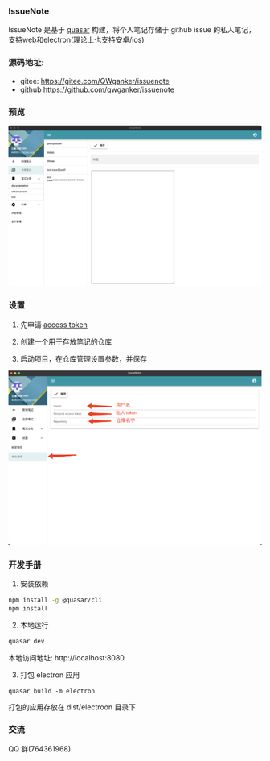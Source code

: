 ### IssueNote

IssueNote 是基于 [quasar](https://quasar.dev/) 构建，将个人笔记存储于 github issue 的私人笔记，支持web和electron(理论上也支持安卓/ios)

### 源码地址:

- gitee: https://gitee.com/QWganker/issuenote
- github https://github.com/qwganker/issuenote

### 预览

![image](https://raw.githubusercontent.com/qwganker/issuenote/master/docs/imgs/preview.png)

### 设置

1. 先申请 [access token](https://docs.github.com/en/authentication/keeping-your-account-and-data-secure/creating-a-personal-access-token)

2. 创建一个用于存放笔记的仓库
3. 启动项目，在仓库管理设置参数，并保存

![image](https://raw.githubusercontent.com/qwganker/issuenote/master/docs/imgs/setting.png)

### 开发手册

1. 安装依赖

```bash
npm install -g @quasar/cli
npm install
```

2. 本地运行

```bash
quasar dev
```

本地访问地址: http://localhost:8080

3. 打包 electron 应用

```
quasar build -m electron
```

打包的应用存放在 dist/electroon 目录下

### 交流

QQ 群(764361968)
